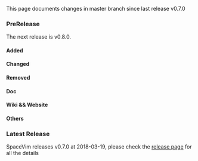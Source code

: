 This page documents changes in master branch since last release v0.7.0

### PreRelease

The next release is v0.8.0.

#### Added

#### Changed

#### Removed

#### Doc

#### Wiki && Website

#### Others

### Latest Release

SpaceVim releases v0.7.0 at 2018-03-19, please check the
[release page](https://spacevim.org/SpaceVim-release-v0.7.0/) for all the details
